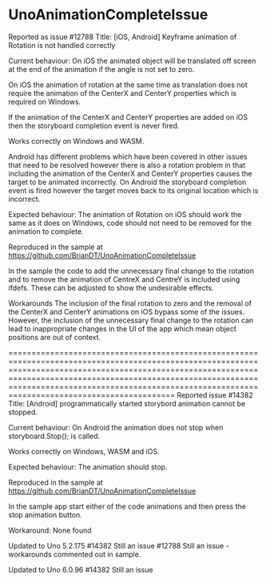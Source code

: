 # UnoAnimationCompleteIssue
Reported as issue #12788
Title:
[iOS, Android] Keyframe animation of Rotation is not handled correctly

Current behaviour:
On iOS the animated object will be translated off screen at the end of the animation if the angle is not set to zero.

On iOS the animation of rotation at the same time as translation does not require the animation of the CenterX and CenterY properties which is required on Windows.

If the animation of the CenterX and CenterY properties are added on iOS then the storyboard completion event is never fired.

Works correctly on Windows and WASM.

Android has different problems which have been covered in other issues that need to be resolved however there is also a rotation problem in that including the animation of the CenterX and CenterY properties causes the target to be animated incorrectly.
On Android the storyboard completion event is fired however the target moves back to its original location which is incorrect.

Expected behaviour:
The animation of Rotation on iOS should work the same as it does on Windows, code should not need to be removed for the animation to complete. 

Reproduced in the sample at 
https://github.com/BrianDT/UnoAnimationCompleteIssue

In the sample the code to add the unnecessary final change to the rotation and to remove the animation of CentreX and CentreY is included using ifdefs. These can be adjusted to show the undesirable effects.

Workarounds
The inclusion of the final rotation to zero and the removal of the CenterX and CenterY animations on iOS bypass some of the issues. 
However, the inclusion of the unnecessary final change to the rotation can lead to inappropriate changes in the UI of the app which mean object positions are out of context.

==================================================================================================================================================================================================================================================================================================================
Reported issue #14382
Title: [Android] programmatically started storybord animation cannot be stopped.

Current behaviour:
On Android the animation does not stop when storyboard.Stop(); is called.

Works correctly on Windows, WASM and iOS.

Expected behaviour:
The animation should stop.

Reproduced in the sample at 
https://github.com/BrianDT/UnoAnimationCompleteIssue

In the sample app start either of the code animations and then press the stop animation button.

Workaround:
None found

Updated to Uno 5.2.175
#14382 Still an issue
#12788 Still an issue - workarounds commented out in sample.

Updated to Uno 6.0.96
#14382 Still an issue

